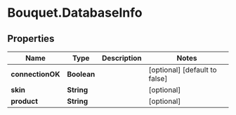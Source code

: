 # Bouquet.DatabaseInfo

## Properties
Name | Type | Description | Notes
------------ | ------------- | ------------- | -------------
**connectionOK** | **Boolean** |  | [optional] [default to false]
**skin** | **String** |  | [optional] 
**product** | **String** |  | [optional] 


